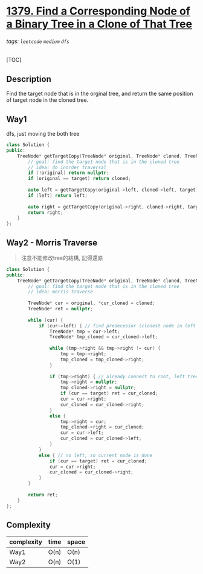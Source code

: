 # [1379. Find a Corresponding Node of a Binary Tree in a Clone of That Tree](https://leetcode.com/problems/find-a-corresponding-node-of-a-binary-tree-in-a-clone-of-that-tree/)

###### tags: `leetcode` `medium` `dfs`

[TOC]

## Description
Find the target node that is in the orginal tree, and return the same position of target node in the cloned tree.

## Way1
dfs, just moving the both tree
```cpp
class Solution {
public:
    TreeNode* getTargetCopy(TreeNode* original, TreeNode* cloned, TreeNode* target) {
        // goal: find the target node that is in the cloned tree
        // idea: do inorder traversal
        if (!original) return nullptr;
        if (original == target) return cloned;
        
        auto left = getTargetCopy(original->left, cloned->left, target);
        if (left) return left;
        
        auto right = getTargetCopy(original->right, cloned->right, target);
        return right;
    }
};
```

## Way2 - Morris Traverse
> 注意不能修改tree的結構, 記得還原
```cpp
class Solution {
public:
    TreeNode* getTargetCopy(TreeNode* original, TreeNode* cloned, TreeNode* target) {
        // goal: find the target node that is in the cloned tree
        // idea: morris traverse
        
        TreeNode* cur = original, *cur_cloned = cloned;
        TreeNode* ret = nullptr;
        
        while (cur) {
            if (cur->left) { // find predecessor (closest node in left subtree)
                TreeNode* tmp = cur->left;
                TreeNode* tmp_cloned = cur_cloned->left;
                
                while (tmp->right && tmp->right != cur) {
                    tmp = tmp->right;
                    tmp_cloned = tmp_cloned->right;
                }
                
                if (tmp->right) { // already connect to root, left tree all finished
                    tmp->right = nullptr;   
                    tmp_cloned->right = nullptr;
                    if (cur == target) ret = cur_cloned;
                    cur = cur->right;
                    cur_cloned = cur_cloned->right;
                }
                else {
                    tmp->right = cur;
                    tmp_cloned->right = cur_cloned;
                    cur = cur->left;
                    cur_cloned = cur_cloned->left;
                }
            }
            else { // no left, so current node is done
                if (cur == target) ret = cur_cloned; 
                cur = cur->right;
                cur_cloned = cur_cloned->right;
            }
        }
        
        return ret;
    }
};
```

## Complexity

| complexity | time | space |
| - | - | - |
| Way1 | O(n) | O(n) |
| Way2 | O(n) | O(1) |
